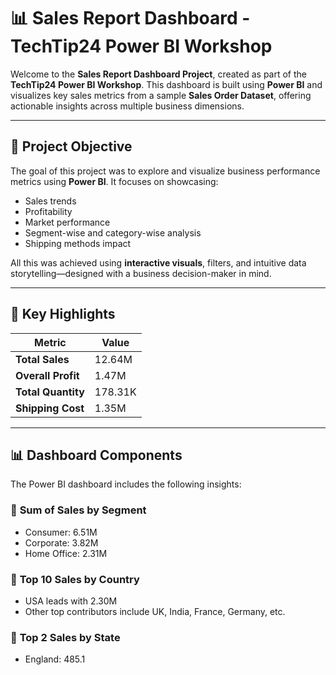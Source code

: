 # 📊 Sales Report Dashboard - TechTip24 Power BI Workshop

Welcome to the **Sales Report Dashboard Project**, created as part of the **TechTip24 Power BI Workshop**. This dashboard is built using **Power BI** and visualizes key sales metrics from a sample **Sales Order Dataset**, offering actionable insights across multiple business dimensions.

---

## 🚀 Project Objective

The goal of this project was to explore and visualize business performance metrics using **Power BI**. It focuses on showcasing:

- Sales trends
- Profitability
- Market performance
- Segment-wise and category-wise analysis
- Shipping methods impact

All this was achieved using **interactive visuals**, filters, and intuitive data storytelling—designed with a business decision-maker in mind.

---

## 📌 Key Highlights

| Metric               | Value     |
|----------------------|-----------|
| **Total Sales**      | 12.64M    |
| **Overall Profit**   | 1.47M     |
| **Total Quantity**   | 178.31K   |
| **Shipping Cost**    | 1.35M     |

---

## 📊 Dashboard Components

The Power BI dashboard includes the following insights:

### 🔹 **Sum of Sales by Segment**
- Consumer: 6.51M
- Corporate: 3.82M
- Home Office: 2.31M

### 🔹 **Top 10 Sales by Country**
- USA leads with 2.30M
- Other top contributors include UK, India, France, Germany, etc.

### 🔹 **Top 2 Sales by State**
- England: 485.1

